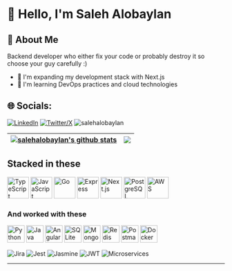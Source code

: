 # 👋 Hello, I'm Saleh Alobaylan

## 💫 About Me

<!-- Web and backend developer experienced with modern web frameworks and the MEAN stack. Adept in designing RESTful APIs, implementing authentication best practices, and practicing test‑driven development. Passionate about building scalable, maintainable systems using agile and microservices methodologies. -->

Backend developer who either fix your code or probably destroy it so choose your guy carefully :)

- 🔭 I'm expanding my development stack with Next.js
- 🌱 I'm learning DevOps practices and cloud technologies
<!-- - 👯 I'm open to collaboration on web development and cloud infrastructure projects-->

## 🌐 Socials:

[![LinkedIn](https://img.shields.io/badge/LinkedIn-%230077B5.svg?logo=linkedin&logoColor=white)](https://linkedin.com/in/Saleh-Alobaylan) [![Twitter/X](https://img.shields.io/badge/X-black.svg?logo=X&logoColor=white)](https://x.com/Salobaylan)
 <img src="https://komarev.com/ghpvc/?username=salehalobaylan&label=Profile%20views&color=0e75b6&style=flat" alt="salehalobaylan" />



| <a href="https://github.com/salehalobaylan/github-readme-stats"><img align="center" src="https://github-readme-stats.vercel.app/api?username=salehalobaylan&show_icons=true&include_all_commits=true&theme=transparent&hide_border=true&rank_icon=github" alt="salehalobaylan's github stats" /></a> | <a href="https://github.com/salehalobaylan/github-readme-stats"><img align="center" src="https://github-readme-stats.vercel.app/api/top-langs/?username=salehalobaylan&layout=compact&theme=transparent&hide_border=true" /></a> |
| ------------- | ------------- |

## Stacked in these
<p align="left">

  <img src="https://skillicons.dev/icons?i=ts" alt="TypeScript" height="50" />
  <img src="https://skillicons.dev/icons?i=js" alt="JavaScript" height="50" />
  <img src="https://skillicons.dev/icons?i=go" alt="Go" height="50" />
  <img src="https://skillicons.dev/icons?i=express" alt="Express" height="50" />
  <img src="https://skillicons.dev/icons?i=nextjs" alt="Next.js" height="50" />
  <img src="https://skillicons.dev/icons?i=postgres" alt="PostgreSQL" height="50" />
  <img src="https://skillicons.dev/icons?i=aws" alt="AWS" height="50" />
</p> 

### And worked with these
<p align="left">

  <img src="https://skillicons.dev/icons?i=python" alt="Python" height="40" />
  <img src="https://skillicons.dev/icons?i=java" alt="Java" height="40" />
  <img src="https://skillicons.dev/icons?i=angular" alt="Angular" height="40" />
  <img src="https://skillicons.dev/icons?i=sqlite" alt="SQLite" height="40" />
  <img src="https://skillicons.dev/icons?i=mongodb" alt="MongoDB" height="40" />
  <img src="https://skillicons.dev/icons?i=redis" alt="Redis" height="40" />
  <img src="https://skillicons.dev/icons?i=postman" alt="Postman" height="40" />
  <img src="https://skillicons.dev/icons?i=docker" alt="Docker" height="40" />

  ![Jira](https://img.shields.io/badge/jira-%230A0FFF.svg?style=for-the-badge&logo=jira&logoColor=white)
  ![Jest](https://img.shields.io/badge/Jest-C21325?style=for-the-badge&logo=jest&logoColor=white)
  ![Jasmine](https://img.shields.io/badge/jasmine-%238A4182.svg?style=for-the-badge&logo=jasmine&logoColor=white)
  ![JWT](https://img.shields.io/badge/JWT-black?style=for-the-badge&logo=JSON%20web%20tokens)
![Microservices](https://img.shields.io/badge/Microservices-gray?style=for-the-badge&logo=hexagonal-architecture&logoColor=white)
</p> 

<!-- ## 🚀 Technical Skills -->


<!-- Languages -->
<!-- <p align="left">
  <img src="https://skillicons.dev/icons?i=go" alt="Go" height="50" />
  <img src="https://skillicons.dev/icons?i=python" alt="Python" height="50" />
  <img src="https://skillicons.dev/icons?i=java" alt="Java" height="50" />
  <img src="https://skillicons.dev/icons?i=ts" alt="TypeScript" height="50" />
  <img src="https://skillicons.dev/icons?i=js" alt="JavaScript" height="50" />
</p> -->

<!-- Backend & Frameworks -->
<!-- <p align="left">
  <img src="https://skillicons.dev/icons?i=nodejs" alt="NodeJS" height="50" />
  <img src="https://skillicons.dev/icons?i=express" alt="Express" height="50" />
  <img src="https://skillicons.dev/icons?i=fastapi" alt="FastAPI" height="50" />
  <img src="https://skillicons.dev/icons?i=nestjs" alt="NestJS" height="50" />
</p> -->

<!--### Backend Development-->

<!-- ![JWT](https://img.shields.io/badge/JWT-black?style=for-the-badge&logo=JSON%20web%20tokens)
![Microservices](https://img.shields.io/badge/Microservices-gray?style=for-the-badge&logo=hexagonal-architecture&logoColor=white) -->

<!-- Databases -->
<!-- <p align="left">
  <img src="https://skillicons.dev/icons?i=mongodb" alt="MongoDB" height="50" />
  <img src="https://skillicons.dev/icons?i=postgres" alt="PostgreSQL" height="50" />
  <img src="https://skillicons.dev/icons?i=mysql" alt="MySQL" height="50" />
  <img src="https://skillicons.dev/icons?i=sqlite" alt="SQLite" height="50" />
  <img src="https://skillicons.dev/icons?i=redis" alt="Redis" height="50" />
  <img src="https://cdn.simpleicons.org/amazonrds/527FFF" alt="Amazon RDS" height="50" />
</p> -->

<!-- Frontend -->
<!-- <p align="left">
  <img src="https://skillicons.dev/icons?i=html" alt="HTML5" height="50" />
  <img src="https://skillicons.dev/icons?i=nextjs" alt="Next.js" height="50" />
  <img src="https://skillicons.dev/icons?i=angular" alt="Angular" height="50" />
</p> -->

<!-- DevOps & Tools -->
<!-- <p align="left">
  <img src="https://skillicons.dev/icons?i=docker" alt="Docker" height="50" />
  <img src="https://skillicons.dev/icons?i=kubernetes" alt="Kubernetes" height="50" />
  <img src="https://skillicons.dev/icons?i=githubactions" alt="GitHub Actions" height="50" />
  <img src="https://skillicons.dev/icons?i=git" alt="Git" height="50" />
  <img src="https://skillicons.dev/icons?i=postman" alt="Postman" height="50" />
  <img src="https://skillicons.dev/icons?i=linux" alt="Linux" height="50" />
</p> -->

<!-- Cloud & AWS Services
<p align="left">
  <img src="https://skillicons.dev/icons?i=aws" alt="AWS" height="50" />
  <img src="https://cdn.jsdelivr.net/npm/simple-icons@v11/icons/amazonec2.svg?color=FF9900" alt="Amazon EC2" height="50" />
  <img src="https://cdn.jsdelivr.net/npm/simple-icons@v11/icons/amazons3.svg?color=569A31" alt="Amazon S3" height="50" />
  <img src="https://cdn.jsdelivr.net/npm/simple-icons@v11/icons/awslambda.svg?color=FF9900" alt="AWS Lambda" height="50" />
  <img src="https://cdn.jsdelivr.net/npm/simple-icons@v11/icons/amazondynamodb.svg?color=4053D6" alt="Amazon DynamoDB" height="50" />
</p>

![ESLint](https://img.shields.io/badge/ESLint-4B3263?style=for-the-badge&logo=eslint&logoColor=white)
![Nodemon](https://img.shields.io/badge/NODEMON-%23323330.svg?style=for-the-badge&logo=nodemon&logoColor=%BBDEAD)
![Yarn](https://img.shields.io/badge/yarn-%232C8EBB.svg?style=for-the-badge&logo=yarn&logoColor=white)

![Jira](https://img.shields.io/badge/jira-%230A0FFF.svg?style=for-the-badge&logo=jira&logoColor=white) -->

<!-- ### Testing

![Jasmine](https://img.shields.io/badge/jasmine-%238A4182.svg?style=for-the-badge&logo=jasmine&logoColor=white)
![Jest](https://img.shields.io/badge/Jest-C21325?style=for-the-badge&logo=jest&logoColor=white) -->

<!-- All icons are sourced from https://skillicons.dev -->

<!-- ## 📊 GitHub Stats

<div align="center">
  <img src="https://github-readme-stats.vercel.app/api?username=salehalobaylan&theme=dark&hide_border=false&include_all_commits=true&count_private=true" alt="GitHub Stats" />
  <!-- <img src="https://github-readme-streak-stats.herokuapp.com/?user=salehalobaylan&theme=dark&hide_border=false" alt="GitHub Streak" /> -->
<!-- </div>

<div align="center">
  <img src="https://github-readme-stats.vercel.app/api/top-langs/?username=salehalobaylan&theme=dark&hide_border=false&include_all_commits=true&count_private=true&layout=compact" alt="Top Languages" />
</div>  -->

<!-- ### 🔝 Top Contributed Repositories
![](https://github-contributor-stats.vercel.app/api?username=salehalobaylan&limit=5&theme=merko&combine_all_yearly_contributions=true) -->
<!--
## 📫 Connect With Me
[![LinkedIn](https://img.shields.io/badge/LinkedIn-%230077B5.svg?logo=linkedin&logoColor=white)](https://linkedin.com/in/Saleh-Alobaylan)
[![Twitter/X](https://img.shields.io/badge/X-black.svg?logo=X&logoColor=white)](https://x.com/Salobaylan) -->

---



<!-- Proudly created with GPRM ( https://gprm.itsvg.in ) -->
